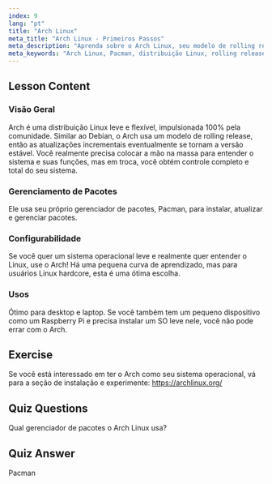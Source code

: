 ```yaml
---
index: 9
lang: "pt"
title: "Arch Linux"
meta_title: "Arch Linux - Primeiros Passos"
meta_description: "Aprenda sobre o Arch Linux, seu modelo de rolling release e o gerenciador de pacotes Pacman. Entenda por que o Arch é ótimo para iniciantes e usuários avançados que buscam controle."
meta_keywords: "Arch Linux, Pacman, distribuição Linux, rolling release, tutorial Linux, guia para iniciantes, SO leve"
---
```


## Lesson Content

### Visão Geral

Arch é uma distribuição Linux leve e flexível, impulsionada 100% pela comunidade. Similar ao Debian, o Arch usa um modelo de rolling release, então as atualizações incrementais eventualmente se tornam a versão estável. Você realmente precisa colocar a mão na massa para entender o sistema e suas funções, mas em troca, você obtém controle completo e total do seu sistema.

### Gerenciamento de Pacotes

Ele usa seu próprio gerenciador de pacotes, Pacman, para instalar, atualizar e gerenciar pacotes.

### Configurabilidade

Se você quer um sistema operacional leve e realmente quer entender o Linux, use o Arch! Há uma pequena curva de aprendizado, mas para usuários Linux hardcore, esta é uma ótima escolha.

### Usos

Ótimo para desktop e laptop. Se você também tem um pequeno dispositivo como um Raspberry Pi e precisa instalar um SO leve nele, você não pode errar com o Arch.

## Exercise

Se você está interessado em ter o Arch como seu sistema operacional, vá para a seção de instalação e experimente: <https://archlinux.org/>

## Quiz Questions

Qual gerenciador de pacotes o Arch Linux usa?

## Quiz Answer

Pacman

